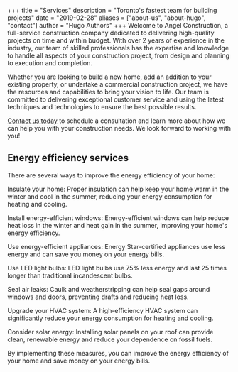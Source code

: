 +++
title = "Services"
description = "Toronto's fastest team for building projects"
date = "2019-02-28"
aliases = ["about-us", "about-hugo", "contact"]
author = "Hugo Authors"
+++
Welcome to Angel Construction, a full-service construction company dedicated to delivering high-quality projects on time and within budget. With over 2 years of experience in the industry, our team of skilled professionals has the expertise and knowledge to handle all aspects of your construction project, from design and planning to execution and completion.

Whether you are looking to build a new home, add an addition to your existing property, or undertake a commercial construction project, we have the resources and capabilities to bring your vision to life. Our team is committed to delivering exceptional customer service and using the latest techniques and technologies to ensure the best possible results.

[Contact us today](https://docs.google.com/forms/d/e/1FAIpQLSdQLrs_6yYdZHQBbZXNw-Th4sLCJ2S3Cv-t7W2T-UeJ0KKGGg/formResponse) to schedule a consultation and learn more about how we can help you with your construction needs. We look forward to working with you!


## Energy efficiency services

There are several ways to improve the energy efficiency of your home:

Insulate your home: Proper insulation can help keep your home warm in the winter and cool in the summer, reducing your energy consumption for heating and cooling.

Install energy-efficient windows: Energy-efficient windows can help reduce heat loss in the winter and heat gain in the summer, improving your home's energy efficiency.

Use energy-efficient appliances: Energy Star-certified appliances use less energy and can save you money on your energy bills.

Use LED light bulbs: LED light bulbs use 75% less energy and last 25 times longer than traditional incandescent bulbs.

Seal air leaks: Caulk and weatherstripping can help seal gaps around windows and doors, preventing drafts and reducing heat loss.

Upgrade your HVAC system: A high-efficiency HVAC system can significantly reduce your energy consumption for heating and cooling.

Consider solar energy: Installing solar panels on your roof can provide clean, renewable energy and reduce your dependence on fossil fuels.

By implementing these measures, you can improve the energy efficiency of your home and save money on your energy bills.



